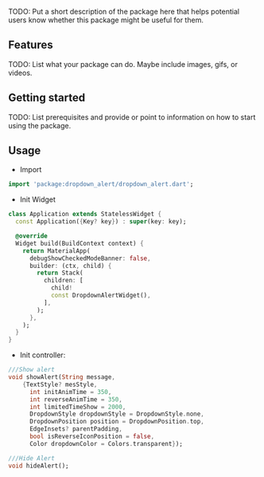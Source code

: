 <!-- 
This README describes the package. If you publish this package to pub.dev,
this README's contents appear on the landing page for your package.

For information about how to write a good package README, see the guide for
[writing package pages](https://dart.dev/guides/libraries/writing-package-pages). 

For general information about developing packages, see the Dart guide for
[creating packages](https://dart.dev/guides/libraries/create-library-packages)
and the Flutter guide for
[developing packages and plugins](https://flutter.dev/developing-packages). 
-->

TODO: Put a short description of the package here that helps potential users know whether this
package might be useful for them.

## Features

TODO: List what your package can do. Maybe include images, gifs, or videos.

## Getting started

TODO: List prerequisites and provide or point to information on how to start using the package.

## Usage

- Import

```dart
import 'package:dropdown_alert/dropdown_alert.dart';
```

- Init Widget

```dart
class Application extends StatelessWidget {
  const Application({Key? key}) : super(key: key);

  @override
  Widget build(BuildContext context) {
    return MaterialApp(
      debugShowCheckedModeBanner: false,
      builder: (ctx, child) {
        return Stack(
          children: [
            child!
            const DropdownAlertWidget(),
          ],
        );
      },
    );
  }
}
```

- Init controller:

```dart
///Show alert
void showAlert(String message,
    {TextStyle? mesStyle,
      int initAnimTime = 350,
      int reverseAnimTime = 350,
      int limitedTimeShow = 2000,
      DropdownStyle dropdownStyle = DropdownStyle.none,
      DropdownPosition position = DropdownPosition.top,
      EdgeInsets? parentPadding,
      bool isReverseIconPosition = false,
      Color dropdownColor = Colors.transparent});

///Hide Alert
void hideAlert();
```
